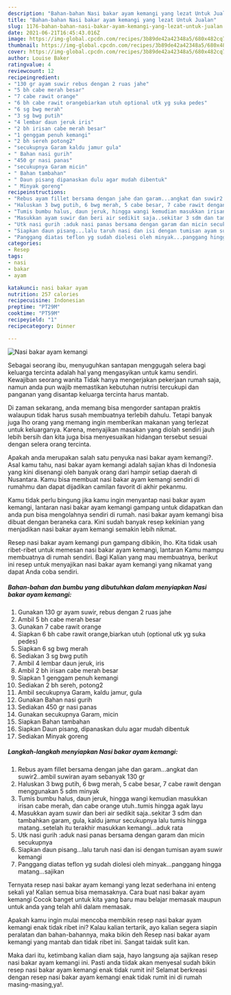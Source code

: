 ```yaml
---
description: "Bahan-bahan Nasi bakar ayam kemangi yang lezat Untuk Jualan"
title: "Bahan-bahan Nasi bakar ayam kemangi yang lezat Untuk Jualan"
slug: 1176-bahan-bahan-nasi-bakar-ayam-kemangi-yang-lezat-untuk-jualan
date: 2021-06-21T16:45:43.016Z
image: https://img-global.cpcdn.com/recipes/3b89de42a42348a5/680x482cq70/nasi-bakar-ayam-kemangi-foto-resep-utama.jpg
thumbnail: https://img-global.cpcdn.com/recipes/3b89de42a42348a5/680x482cq70/nasi-bakar-ayam-kemangi-foto-resep-utama.jpg
cover: https://img-global.cpcdn.com/recipes/3b89de42a42348a5/680x482cq70/nasi-bakar-ayam-kemangi-foto-resep-utama.jpg
author: Louise Baker
ratingvalue: 4
reviewcount: 12
recipeingredient:
- "130 gr ayam suwir rebus dengan 2 ruas jahe"
- "5 bh cabe merah besar"
- "7 cabe rawit orange"
- "6 bh cabe rawit orangebiarkan utuh optional utk yg suka pedes"
- "6 sg bwg merah"
- "3 sg bwg putih"
- "4 lembar daun jeruk iris"
- "2 bh irisan cabe merah besar"
- "1 genggam penuh kemangi"
- "2 bh sereh potong2"
- "secukupnya Garam kaldu jamur gula"
- " Bahan nasi gurih"
- "450 gr nasi panas"
- "secukupnya Garam micin"
- " Bahan tambahan"
- " Daun pisang dipanaskan dulu agar mudah dibentuk"
- " Minyak goreng"
recipeinstructions:
- "Rebus ayam fillet bersama dengan jahe dan garam...angkat dan suwir2..ambil suwiran ayam sebanyak 130 gr"
- "Haluskan 3 bwg putih, 6 bwg merah, 5 cabe besar, 7 cabe rawit dengan menggunakan 5 sdm minyak"
- "Tumis bumbu halus, daun jeruk, hingga wangi kemudian masukkan irisan cabe merah, dan cabe orange utuh..tumis hingga agak layu"
- "Masukkan ayam suwir dan beri air sedikit saja..sekitar 3 sdm dan tambahkan garam, gula, kaldu jamur secukupnya lalu tumis hingga matang..setelah itu terakhir masukkan kemangi...aduk rata"
- "Utk nasi gurih :aduk nasi panas bersama dengan garam dan micin secukupnya"
- "Siapkan daun pisang...lalu taruh nasi dan isi dengan tumisan ayam suwir kemangi"
- "Panggang diatas teflon yg sudah diolesi oleh minyak...panggang hingga matang...sajikan"
categories:
- Resep
tags:
- nasi
- bakar
- ayam

katakunci: nasi bakar ayam 
nutrition: 257 calories
recipecuisine: Indonesian
preptime: "PT29M"
cooktime: "PT59M"
recipeyield: "1"
recipecategory: Dinner

---
```



![Nasi bakar ayam kemangi](https://img-global.cpcdn.com/recipes/3b89de42a42348a5/680x482cq70/nasi-bakar-ayam-kemangi-foto-resep-utama.jpg)

Sebagai seorang ibu, menyuguhkan santapan menggugah selera bagi keluarga tercinta adalah hal yang mengasyikan untuk kamu sendiri. Kewajiban seorang  wanita Tidak hanya mengerjakan pekerjaan rumah saja, namun anda pun wajib memastikan kebutuhan nutrisi tercukupi dan panganan yang disantap keluarga tercinta harus mantab.

Di zaman  sekarang, anda memang bisa mengorder santapan praktis walaupun tidak harus susah membuatnya terlebih dahulu. Tetapi banyak juga lho orang yang memang ingin memberikan makanan yang terlezat untuk keluarganya. Karena, menyajikan masakan yang diolah sendiri jauh lebih bersih dan kita juga bisa menyesuaikan hidangan tersebut sesuai dengan selera orang tercinta. 



Apakah anda merupakan salah satu penyuka nasi bakar ayam kemangi?. Asal kamu tahu, nasi bakar ayam kemangi adalah sajian khas di Indonesia yang kini disenangi oleh banyak orang dari hampir setiap daerah di Nusantara. Kamu bisa membuat nasi bakar ayam kemangi sendiri di rumahmu dan dapat dijadikan camilan favorit di akhir pekanmu.

Kamu tidak perlu bingung jika kamu ingin menyantap nasi bakar ayam kemangi, lantaran nasi bakar ayam kemangi gampang untuk didapatkan dan anda pun bisa mengolahnya sendiri di rumah. nasi bakar ayam kemangi bisa dibuat dengan beraneka cara. Kini sudah banyak resep kekinian yang menjadikan nasi bakar ayam kemangi semakin lebih nikmat.

Resep nasi bakar ayam kemangi pun gampang dibikin, lho. Kita tidak usah ribet-ribet untuk memesan nasi bakar ayam kemangi, lantaran Kamu mampu membuatnya di rumah sendiri. Bagi Kalian yang mau membuatnya, berikut ini resep untuk menyajikan nasi bakar ayam kemangi yang nikamat yang dapat Anda coba sendiri.

<!--inarticleads1-->

##### Bahan-bahan dan bumbu yang dibutuhkan dalam menyiapkan Nasi bakar ayam kemangi:

1. Gunakan 130 gr ayam suwir, rebus dengan 2 ruas jahe
1. Ambil 5 bh cabe merah besar
1. Gunakan 7 cabe rawit orange
1. Siapkan 6 bh cabe rawit orange,biarkan utuh (optional utk yg suka pedes)
1. Siapkan 6 sg bwg merah
1. Sediakan 3 sg bwg putih
1. Ambil 4 lembar daun jeruk, iris
1. Ambil 2 bh irisan cabe merah besar
1. Siapkan 1 genggam penuh kemangi
1. Sediakan 2 bh sereh, potong2
1. Ambil secukupnya Garam, kaldu jamur, gula
1. Gunakan  Bahan nasi gurih
1. Sediakan 450 gr nasi panas
1. Gunakan secukupnya Garam, micin
1. Siapkan  Bahan tambahan
1. Siapkan  Daun pisang, dipanaskan dulu agar mudah dibentuk
1. Sediakan  Minyak goreng




<!--inarticleads2-->

##### Langkah-langkah menyiapkan Nasi bakar ayam kemangi:

1. Rebus ayam fillet bersama dengan jahe dan garam...angkat dan suwir2..ambil suwiran ayam sebanyak 130 gr
1. Haluskan 3 bwg putih, 6 bwg merah, 5 cabe besar, 7 cabe rawit dengan menggunakan 5 sdm minyak
1. Tumis bumbu halus, daun jeruk, hingga wangi kemudian masukkan irisan cabe merah, dan cabe orange utuh..tumis hingga agak layu
1. Masukkan ayam suwir dan beri air sedikit saja..sekitar 3 sdm dan tambahkan garam, gula, kaldu jamur secukupnya lalu tumis hingga matang..setelah itu terakhir masukkan kemangi...aduk rata
1. Utk nasi gurih :aduk nasi panas bersama dengan garam dan micin secukupnya
1. Siapkan daun pisang...lalu taruh nasi dan isi dengan tumisan ayam suwir kemangi
1. Panggang diatas teflon yg sudah diolesi oleh minyak...panggang hingga matang...sajikan




Ternyata resep nasi bakar ayam kemangi yang lezat sederhana ini enteng sekali ya! Kalian semua bisa memasaknya. Cara buat nasi bakar ayam kemangi Cocok banget untuk kita yang baru mau belajar memasak maupun untuk anda yang telah ahli dalam memasak.

Apakah kamu ingin mulai mencoba membikin resep nasi bakar ayam kemangi enak tidak ribet ini? Kalau kalian tertarik, ayo kalian segera siapin peralatan dan bahan-bahannya, maka bikin deh Resep nasi bakar ayam kemangi yang mantab dan tidak ribet ini. Sangat taidak sulit kan. 

Maka dari itu, ketimbang kalian diam saja, hayo langsung aja sajikan resep nasi bakar ayam kemangi ini. Pasti anda tiidak akan menyesal sudah bikin resep nasi bakar ayam kemangi enak tidak rumit ini! Selamat berkreasi dengan resep nasi bakar ayam kemangi enak tidak rumit ini di rumah masing-masing,ya!.

